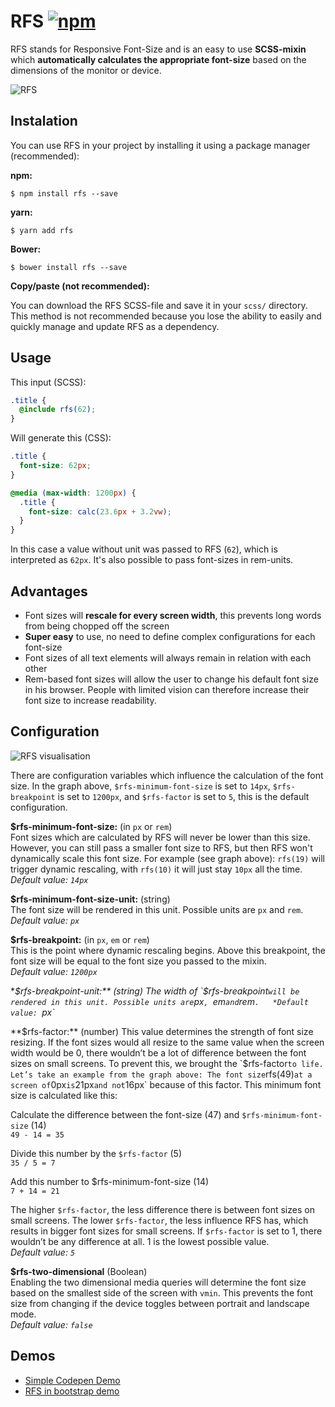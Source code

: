 # RFS [![npm][npm-image]][npm-url]
[npm-image]: https://img.shields.io/npm/v/rfs.svg
[npm-url]: https://npmjs.org/package/rfs
RFS stands for Responsive Font-Size and is an easy to use **SCSS-mixin** which **automatically calculates the appropriate font-size** based on the dimensions of the monitor or device.

![RFS](http://i.imgur.com/gJH6m6g.gif)

## Instalation
You can use RFS in your project by installing it using a package manager (recommended):

**npm:**

```
$ npm install rfs --save
```

**yarn:**

```
$ yarn add rfs
```

**Bower:**

```
$ bower install rfs --save
```

**Copy/paste (not recommended):**

You can download the RFS SCSS-file and save it in your `scss/` directory. This
method is not recommended because you lose the ability to easily and quickly
manage and update RFS as a dependency.


## Usage
This input (SCSS):
```scss
.title {
  @include rfs(62);
}
```

Will generate this (CSS):
```css
.title {
  font-size: 62px;
}

@media (max-width: 1200px) {
  .title {
    font-size: calc(23.6px + 3.2vw);
  }
}
```
In this case a value without unit was passed to RFS (`62`), which is interpreted as `62px`. It's also possible to pass
font-sizes in rem-units.


## Advantages
- Font sizes will **rescale for every screen width**, this prevents long words from being chopped off the screen
- **Super easy** to use, no need to define complex configurations for each font-size
- Font sizes of all text elements will always remain in relation with each other
- Rem-based font sizes will allow the user to change his default font size in his browser. People with limited vision can therefore increase their font size to increase readability.

## Configuration

![RFS visualisation](https://i.imgur.com/9t4gAzE.png)

There are configuration variables which influence the calculation of the font size. In the graph above, `$rfs-minimum-font-size` is set to `14px`, `$rfs-breakpoint` is set to `1200px`, and `$rfs-factor` is set to `5`, this is the default configuration.

**$rfs-minimum-font-size:** (in `px` or `rem`)  
Font sizes which are calculated by RFS will never be lower than this size.
However, you can still pass a smaller font size to RFS, but then RFS won't dynamically scale this font size. For example (see graph above): `rfs(19)` will trigger dynamic rescaling, with `rfs(10)` it will just stay `10px` all the time.  
*Default value: `14px`*

**$rfs-minimum-font-size-unit:** (string)  
The font size will be rendered in this unit. Possible units are `px` and `rem`.   
*Default value: `px`*

**$rfs-breakpoint:** (in `px`, `em` or `rem`)  
This is the point where dynamic rescaling begins. Above this breakpoint, the font size will be equal to the font size you passed to the mixin.    
*Default value: `1200px`*

**$rfs-breakpoint-unit:** (string)  
The width of `$rfs-breakpoint` will be rendered in this unit. Possible units are `px`, `em` and `rem`.  
*Default value: `px`*

**$rfs-factor:** (number)  
This value determines the strength of font size resizing. If the font sizes would all resize to the same value when the screen width would be 0, there wouldn’t be a lot of difference between the font sizes on small screens. To prevent this, we brought the `$rfs-factor` to life.  
Let’s take an example from the graph above: The font size `rfs(49)` at a screen of `0px` is `21px` and not `16px` because of this factor. This minimum font size is calculated like this:

Calculate the difference between the font-size (47) and `$rfs-minimum-font-size` (14)  
`49 - 14 = 35`  

Divide this number by the `$rfs-factor` (5)  
`35 / 5 = 7`   

Add this number to $rfs-minimum-font-size (14)  
`7 + 14 = 21`  

The higher `$rfs-factor`, the less difference there is between font sizes on small screens. The lower `$rfs-factor`, the less influence RFS has, which results in bigger font sizes for small screens. If `$rfs-factor` is set to 1, there wouldn’t be any difference at all. 1 is the lowest possible value.  
*Default value: `5`*

**$rfs-two-dimensional** (Boolean)  
Enabling the two dimensional media queries will determine the font size based on the smallest side of the screen with `vmin`. This prevents the font size from changing if the device toggles between portrait and landscape mode.  
*Default value: `false`*


##  Demos
- [Simple Codepen Demo](http://codepen.io/MartijnCuppens/pen/ZBjdMy)
- [RFS in bootstrap demo](http://martijncuppens.github.io/rfs)
